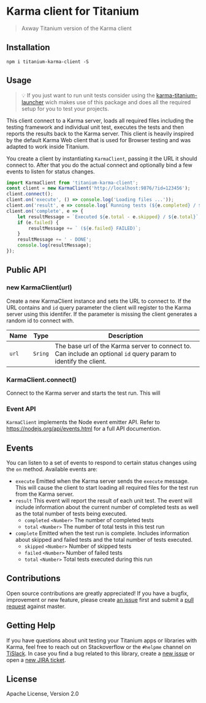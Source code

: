 # Karma client for Titanium

> Axway Titanium version of the Karma client

## Installation

```
npm i titanium-karma-client -S
```

## Usage

> :bulb: If you just want to run unit tests consider using the [karma-titanium-launcher](https://github.com/appcelerator/karma-titanium-launcher) wich makes use of this package and does all the required setup for you to test your projects.

This client connect to a Karma server, loads all required files including the testing framework and individual unit test, executes the tests and then reports the results back to the Karma server. This client is heavily inspired by the default Karma Web client that is used for Browser testing and was adapted to work inside Titanium.

You create a client by instantiating `KarmaClient`, passing it the URL it should connect to. After that you do the actual connect and optionally bind a few events to listen for status changes.

```js
import KarmaClient from 'titanium-karma-client';
const client = new KarmaClient('http://localhost:9876/?id=123456');
client.connect();
client.on('execute', () => console.log('Loading files ...'));
client.on('result', e => console.log(`Running tests (${e.completed} / ${e.total})`));
client.on('complete', e => {
	let resultMessage = `Executed ${e.total - e.skipped} / ${e.total}`;
	if (e.failed) {
		resultMessage += ` (${e.failed} FAILED)`;
	}
	resultMessage += ' - DONE';
	console.log(resultMessage);
});
```

## Public API

### new KarmaClient(url)

Create a new KarmaClient instance and sets the URL to connect to. If the URL contains and `id` query parameter the client will register to the Karma server using this identifer. If the parameter is missing the client generates a random id to connect with.

| Name | Type | Description |
| --- | --- | --- |
| `url` | `Sring` | The base url of the Karma server to connect to. Can include an optional `id` query param to identify the client. |

### KarmaClient.connect()

Connect to the Karma server and starts the test run. This will

### Event API

`KarmaClient` implements the Node event emitter API. Refer to https://nodejs.org/api/events.html for a full API documention.

## Events

You can listen to a set of events to respond to certain status changes using the `on` method. Available events are:

* `execute` Emitted when the Karma server sends the `execute` message. This will cause the client to start loading all required files for the test run from the Karma server.
* `result` This event will report the result of each unit test. The event will include information about the current number of completed tests as well as the total number of tests being executed.
  * `completed` `<Number>` The number of completed tests
  * `total` `<Number>` The number of total tests in this test run
* `complete` Emitted when the test run is complete. Includes information about skipped and failed tests and the total number of tests executed.
  * `skipped` `<Number>` Number of skipped tests
  * `failed` `<Number>` Number of failed tests
  * `total` `<Number>` Total tests executed during this run

## Contributions

Open source contributions are greatly appreciated! If you have a bugfix, improvement or new feature, please create
[an issue](https://github.com/appcelerator/titanium-karma-client/issues/new) first and submit a [pull request](https://github.com/appcelerator/titanium-karma-client/compare) against master.

## Getting Help

If you have questions about unit testing your Titanium apps or libraries with Karma, feel free to reach out on Stackoverflow or the
`#helpme` channel on [TiSlack](http://tislack.org). In case you find a bug related to this library, create a [new issue](https://github.com/appcelerator/titanium-karma-client/issues/new)
or open a [new JIRA ticket](https://jira.appcelerator.org).

## License

Apache License, Version 2.0

